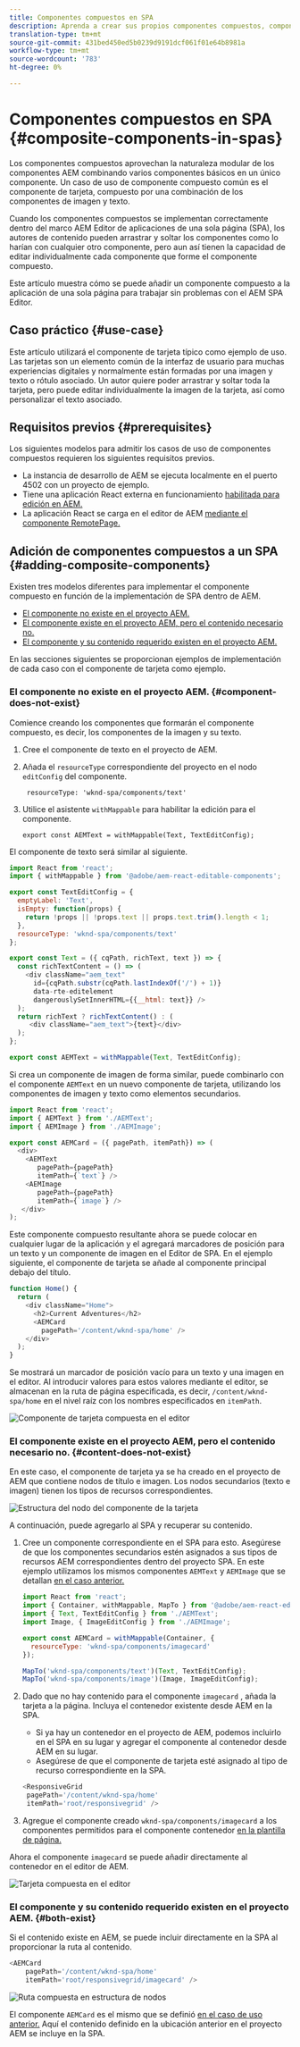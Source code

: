 ```yaml
---
title: Componentes compuestos en SPA
description: Aprenda a crear sus propios componentes compuestos, componentes formados por otros componentes, que funcionen con el Editor de aplicaciones de una sola página (SPA) de AEM.
translation-type: tm+mt
source-git-commit: 431bed450ed5b0239d9191dcf061f01e64b8981a
workflow-type: tm+mt
source-wordcount: '783'
ht-degree: 0%

---
```



# Componentes compuestos en SPA {#composite-components-in-spas}

Los componentes compuestos aprovechan la naturaleza modular de los componentes AEM combinando varios componentes básicos en un único componente. Un caso de uso de componente compuesto común es el componente de tarjeta, compuesto por una combinación de los componentes de imagen y texto.

Cuando los componentes compuestos se implementan correctamente dentro del marco AEM Editor de aplicaciones de una sola página (SPA), los autores de contenido pueden arrastrar y soltar los componentes como lo harían con cualquier otro componente, pero aun así tienen la capacidad de editar individualmente cada componente que forme el componente compuesto.

Este artículo muestra cómo se puede añadir un componente compuesto a la aplicación de una sola página para trabajar sin problemas con el AEM SPA Editor.

## Caso práctico    {#use-case}

Este artículo utilizará el componente de tarjeta típico como ejemplo de uso. Las tarjetas son un elemento común de la interfaz de usuario para muchas experiencias digitales y normalmente están formadas por una imagen y texto o rótulo asociado. Un autor quiere poder arrastrar y soltar toda la tarjeta, pero puede editar individualmente la imagen de la tarjeta, así como personalizar el texto asociado.

## Requisitos previos {#prerequisites}

Los siguientes modelos para admitir los casos de uso de componentes compuestos requieren los siguientes requisitos previos.

* La instancia de desarrollo de AEM se ejecuta localmente en el puerto 4502 con un proyecto de ejemplo.
* Tiene una aplicación React externa en funcionamiento [habilitada para edición en AEM.](spa-edit-external.md)
* La aplicación React se carga en el editor de AEM [mediante el componente RemotePage.](spa-remote-page.md)

## Adición de componentes compuestos a un SPA {#adding-composite-components}

Existen tres modelos diferentes para implementar el componente compuesto en función de la implementación de SPA dentro de AEM.

* [El componente no existe en el proyecto AEM.](#component-does-not-exist)
* [El componente existe en el proyecto AEM, pero el contenido necesario no.](#content-does-not-exist)
* [El componente y su contenido requerido existen en el proyecto AEM.](#both-exist)

En las secciones siguientes se proporcionan ejemplos de implementación de cada caso con el componente de tarjeta como ejemplo.

### El componente no existe en el proyecto AEM. {#component-does-not-exist}

Comience creando los componentes que formarán el componente compuesto, es decir, los componentes de la imagen y su texto.

1. Cree el componente de texto en el proyecto de AEM.
1. Añada el `resourceType` correspondiente del proyecto en el nodo `editConfig` del componente.

   ```text
    resourceType: 'wknd-spa/components/text' 
   ```

1. Utilice el asistente `withMappable` para habilitar la edición para el componente.

   ```text
   export const AEMText = withMappable(Text, TextEditConfig); 
   ```

El componente de texto será similar al siguiente.

```javascript
import React from 'react';
import { withMappable } from '@adobe/aem-react-editable-components';

export const TextEditConfig = {
  emptyLabel: 'Text',
  isEmpty: function(props) {
    return !props || !props.text || props.text.trim().length < 1;
  },
  resourceType: 'wknd-spa/components/text'
};

export const Text = ({ cqPath, richText, text }) => {
  const richTextContent = () => (
    <div className="aem_text"
      id={cqPath.substr(cqPath.lastIndexOf('/') + 1)}
      data-rte-editelement
      dangerouslySetInnerHTML={{__html: text}} />
  );
  return richText ? richTextContent() : (
     <div className="aem_text">{text}</div>
  );
};

export const AEMText = withMappable(Text, TextEditConfig);
```

Si crea un componente de imagen de forma similar, puede combinarlo con el componente `AEMText` en un nuevo componente de tarjeta, utilizando los componentes de imagen y texto como elementos secundarios.

```javascript
import React from 'react';
import { AEMText } from './AEMText';
import { AEMImage } from './AEMImage';

export const AEMCard = ({ pagePath, itemPath}) => (
  <div>
    <AEMText
       pagePath={pagePath}
       itemPath={`text`} />
    <AEMImage
       pagePath={pagePath}
       itemPath={`image`} />
   </div>
);
```

Este componente compuesto resultante ahora se puede colocar en cualquier lugar de la aplicación y el agregará marcadores de posición para un texto y un componente de imagen en el Editor de SPA. En el ejemplo siguiente, el componente de tarjeta se añade al componente principal debajo del título.

```javascript
function Home() {
  return (
    <div className="Home">
      <h2>Current Adventures</h2>
      <AEMCard
        pagePath='/content/wknd-spa/home' />
    </div>
  );
}
```

Se mostrará un marcador de posición vacío para un texto y una imagen en el editor. Al introducir valores para estos valores mediante el editor, se almacenan en la ruta de página especificada, es decir, `/content/wknd-spa/home` en el nivel raíz con los nombres especificados en `itemPath`.

![Componente de tarjeta compuesta en el editor](assets/composite-card.png)

### El componente existe en el proyecto AEM, pero el contenido necesario no. {#content-does-not-exist}

En este caso, el componente de tarjeta ya se ha creado en el proyecto de AEM que contiene nodos de título e imagen. Los nodos secundarios (texto e imagen) tienen los tipos de recursos correspondientes.

![Estructura del nodo del componente de la tarjeta](assets/composite-node-structure.png)

A continuación, puede agregarlo al SPA y recuperar su contenido.

1. Cree un componente correspondiente en el SPA para esto. Asegúrese de que los componentes secundarios estén asignados a sus tipos de recursos AEM correspondientes dentro del proyecto SPA. En este ejemplo utilizamos los mismos componentes `AEMText` y `AEMImage` que se detallan [en el caso anterior.](#component-does-not-exist)

   ```javascript
   import React from 'react';
   import { Container, withMappable, MapTo } from '@adobe/aem-react-editable-components';
   import { Text, TextEditConfig } from './AEMText';
   import Image, { ImageEditConfig } from './AEMImage';
   
   export const AEMCard = withMappable(Container, {
     resourceType: 'wknd-spa/components/imagecard'
   });
   
   MapTo('wknd-spa/components/text')(Text, TextEditConfig);
   MapTo('wknd-spa/components/image')(Image, ImageEditConfig);
   ```

1. Dado que no hay contenido para el componente `imagecard` , añada la tarjeta a la página. Incluya el contenedor existente desde AEM en la SPA.
   * Si ya hay un contenedor en el proyecto de AEM, podemos incluirlo en el SPA en su lugar y agregar el componente al contenedor desde AEM en su lugar.
   * Asegúrese de que el componente de tarjeta esté asignado al tipo de recurso correspondiente en la SPA.

   ```javascript
   <ResponsiveGrid
    pagePath='/content/wknd-spa/home'
    itemPath='root/responsivegrid' />
   ```

1. Agregue el componente creado `wknd-spa/components/imagecard` a los componentes permitidos para el componente contenedor [en la plantilla de página.](/help/sites-authoring/templates.md)

Ahora el componente `imagecard` se puede añadir directamente al contenedor en el editor de AEM.

![Tarjeta compuesta en el editor](assets/composite-card.gif)

### El componente y su contenido requerido existen en el proyecto AEM. {#both-exist}

Si el contenido existe en AEM, se puede incluir directamente en la SPA al proporcionar la ruta al contenido.

```javascript
<AEMCard
    pagePath='/content/wknd-spa/home'
    itemPath='root/responsivegrid/imagecard' />
```

![Ruta compuesta en estructura de nodos](assets/composite-path.png)

El componente `AEMCard` es el mismo que se definió [en el caso de uso anterior.](#content-does-not-exist) Aquí el contenido definido en la ubicación anterior en el proyecto AEM se incluye en la SPA.

